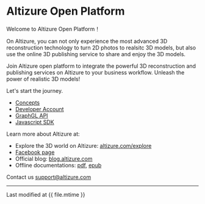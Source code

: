 # Altizure Open Platform

Welcome to Altizure Open Platform！

On Altizure, you can not only experience the most advanced 3D reconstruction technology to turn 2D photos to realsitc 3D models, but also use the online 3D publishing service to share and enjoy the 3D models.

Join Altizure open platform to integrate the powerful 3D reconstruction and publishing services on Altizure to your business workflow. Unleash the power of realistic 3D models!

Let's start the journey.

* [Concepts](concepts.md)
* [Developer Account](dev-account.md)
* [GraphGL API](api.md)
* [Javascript SDK](jssdk.md)


Learn more about Altizure at:

* Explore the 3D world on Altizure: [altizure.com/explore](https://altizure.com/explore)
* [Facebook page](https://www.facebook.com/altizure.everest/)
* Official blog: [blog.altizure.com](https://blog.altizure.com)
* Offline documentations: [pdf](https://altizure.github.io/dev-docs-site/download/altizure-dev-docs_en.pdf), [epub](https://altizure.github.io/dev-docs-site/download/altizure-dev-docs_en.epub)



Contact us [support@altizure.com](mailto:support@altizure.com)

---

Last modified at {{ file.mtime }}
